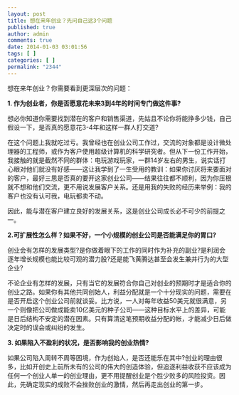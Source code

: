 ```yaml
---
layout: post
title: 想在来年创业？先问自己这3个问题
published: true
author: admin
comments: true
date: 2014-01-03 03:01:56
tags: [ ]
categories: [ ]
permalink: "2344"
---
```

想在来年创业？你需要看到更深层次的问题：

**1. 作为创业者，你是否愿意花未来3到4年的时间专门做这件事?**

想必你知道你需要找到潜在的客户和销售渠道，先姑且不论你将能挣多少钱，自己假设一下，是否真的愿意花3-4年和这样一群人打交道?

在这个问题上我就吃过亏。我曾经也在创业公司工作过，交流的对象都是设计微处理器的工程师，或作为客户使用超级计算机的科学研究者。但从下一份工作开始，我接触的就是截然不同的群体：电玩游戏玩家，一群14岁左右的男生，说实话打心眼对他们就没有好感——这让我学到了一生受用的教训：如果你讨厌将来要面对的客户，最好三思是否真的要开这家创业公司——结果往往都不顺利，因为你压根就不想和他们交流，更不用说发展客户关系。还是用我的失败的经历来举例：我的客户也没有认可我，电玩都卖不动。

因此，能与潜在客户建立良好的发展关系，这是创业公司成长必不可少的前提之一。

**2.可扩展性怎么样？如果不好，一个小规模的创业公司是否能满足你的胃口?**

创业会有怎样的发展类型?是你做着眼下的工作的同时作为补充的副业?是利润会逐年增长规模也能比较可观的潜力股?还是能飞黄腾达甚至会发生兼并行为的大型企业?

不论企业有怎样的发展，只有当它的发展符合你自己对创业的预期时才是适合你的创业之路。如果你有其他共同创始人，利益分配就是一个十分现实的问题，需要在是否开启这个创业公司前就谈妥。比方说，一人对每年收益50美元就很满意，另一个则像把公司做成能卖10亿美元的种子公司——这种目标水平上的差异，可能是日后结构不安定的潜在因素。只有算清这笔预期收益分配的帐，才能减少日后做决定时的误会或纠纷的发生。

**3. 如果陷入不盈利的状况，是否影响我的创业热情?**

如果公司陷入周转不周等困境，作为创始人，是否还能乐在其中?创业的理由很多，比如开创史上前所未有的公司的伟大的创造体验，但追逐利益收获不应该成为任何一个创业人单一的创业理由，更不用提醒创业是个胜少败多的风险投资。因此，先确定现实的成败不会挫败创业的激情，然后再走出创业的第一步。